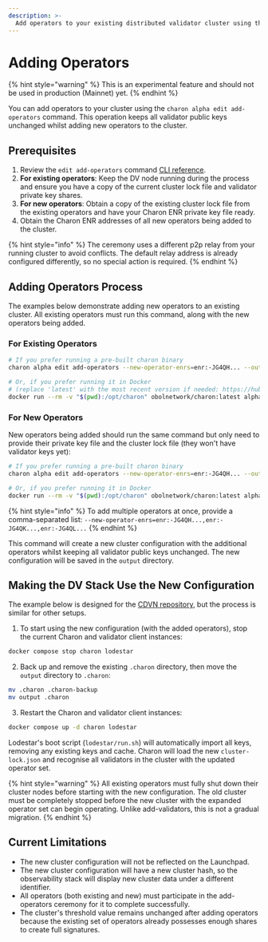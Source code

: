 ```yaml
---
description: >-
  Add operators to your existing distributed validator cluster using the charon alpha edit add-operators command.
---
```


# Adding Operators

{% hint style="warning" %}
This is an experimental feature and should not be used in production (Mainnet) yet.
{% endhint %}

You can add operators to your cluster using the `charon alpha edit add-operators` command. This operation keeps all validator public keys unchanged whilst adding new operators to the cluster.

## Prerequisites

1. Review the `edit add-operators` command [CLI reference](../../learn/charon/charon-cli-reference.md#add-operators-to-a-cluster).
2. **For existing operators**: Keep the DV node running during the process and ensure you have a copy of the current cluster lock file and validator private key shares.
3. **For new operators**: Obtain a copy of the existing cluster lock file from the existing operators and have your Charon ENR private key file ready.
4. Obtain the Charon ENR addresses of all new operators being added to the cluster.

{% hint style="info" %}
The ceremony uses a different p2p relay from your running cluster to avoid conflicts. The default relay address is already configured differently, so no special action is required.
{% endhint %}

## Adding Operators Process

The examples below demonstrate adding new operators to an existing cluster. All existing operators must run this command, along with the new operators being added.

### For Existing Operators

```bash
# If you prefer running a pre-built charon binary
charon alpha edit add-operators --new-operator-enrs=enr:-JG4QH... --output-dir=output

# Or, if you prefer running it in Docker
# (replace 'latest' with the most recent version if needed: https://hub.docker.com/r/obolnetwork/charon/tags)
docker run --rm -v "$(pwd):/opt/charon" obolnetwork/charon:latest alpha edit add-operators --new-operator-enrs=enr:-JG4QH... --private-key-file=/opt/charon/.charon/charon-enr-private-key --lock-file=/opt/charon/.charon/cluster-lock.json --validator-keys-dir=/opt/charon/.charon/validator_keys --output-dir=/opt/charon/output
```

### For New Operators

New operators being added should run the same command but only need to provide their private key file and the cluster lock file (they won't have validator keys yet):

```bash
# If you prefer running a pre-built charon binary
charon alpha edit add-operators --new-operator-enrs=enr:-JG4QH... --output-dir=output --lock-file=cluster-lock.json --private-key-file=charon-enr-private-key

# Or, if you prefer running it in Docker
docker run --rm -v "$(pwd):/opt/charon" obolnetwork/charon:latest alpha edit add-operators --new-operator-enrs=enr:-JG4QH... --private-key-file=/opt/charon/charon-enr-private-key --lock-file=/opt/charon/cluster-lock.json --output-dir=/opt/charon/output
```

{% hint style="info" %}
To add multiple operators at once, provide a comma-separated list: `--new-operator-enrs=enr:-JG4QH...,enr:-JG4QK...,enr:-JG4QL...`
{% endhint %}

This command will create a new cluster configuration with the additional operators whilst keeping all validator public keys unchanged. The new configuration will be saved in the `output` directory.

## Making the DV Stack Use the New Configuration

The example below is designed for the [CDVN repository](https://github.com/ObolNetwork/charon-distributed-validator-node), but the process is similar for other setups.

1. To start using the new configuration (with the added operators), stop the current Charon and validator client instances:

```bash
docker compose stop charon lodestar
```

2. Back up and remove the existing `.charon` directory, then move the `output` directory to `.charon`:

```bash
mv .charon .charon-backup
mv output .charon
```

3. Restart the Charon and validator client instances:

```bash
docker compose up -d charon lodestar
```

Lodestar's boot script (`lodestar/run.sh`) will automatically import all keys, removing any existing keys and cache. Charon will load the new `cluster-lock.json` and recognise all validators in the cluster with the updated operator set.

{% hint style="warning" %}
All existing operators must fully shut down their cluster nodes before starting with the new configuration. The old cluster must be completely stopped before the new cluster with the expanded operator set can begin operating. Unlike add-validators, this is not a gradual migration.
{% endhint %}

## Current Limitations

- The new cluster configuration will not be reflected on the Launchpad.
- The new cluster configuration will have a new cluster hash, so the observability stack will display new cluster data under a different identifier.
- All operators (both existing and new) must participate in the add-operators ceremony for it to complete successfully.
- The cluster's threshold value remains unchanged after adding operators because the existing set of operators already possesses enough shares to create full signatures.

